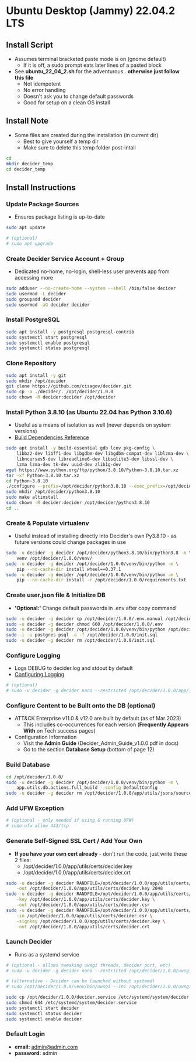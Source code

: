 # Ubuntu Desktop (Jammy) 22.04.2 LTS


## Install Script
- Assumes terminal bracketed paste mode is on (gnome default)
  - If it is off, a sudo prompt eats later lines of a pasted block
- See **ubuntu_22_04_2.sh** for the adventurous.. **otherwise just follow this file**
  - Not idempotent
  - No error handling
  - Doesn't ask you to change default passwords
  - Good for setup on a clean OS install


## Install Note
- Some files are created during the installation (in current dir)
  - Best to give yourself a temp dir
  - Make sure to delete this temp folder post-intall
```bash
cd
mkdir decider_temp
cd decider_temp
```


## Install Instructions


### Update Package Sources
- Ensures package listing is up-to-date
```bash
sudo apt update

# (optional)
# sudo apt upgrade
```


### Create Decider Service Account + Group
- Dedicated no-home, no-login, shell-less user prevents app from accessing more
```bash
sudo adduser --no-create-home --system --shell /bin/false decider
sudo usermod -L decider
sudo groupadd decider
sudo usermod -aG decider decider
```


### Install PostgreSQL
```bash
sudo apt install -y postgresql postgresql-contrib
sudo systemctl start postgresql
sudo systemctl enable postgresql
sudo systemctl status postgresql
```


### Clone Repository
```bash
sudo apt install -y git
sudo mkdir /opt/decider
git clone https://github.com/cisagov/decider.git
sudo cp -a ./decider/. /opt/decider/1.0.0
sudo chown -R decider:decider /opt/decider
```


### Install Python 3.8.10 (as Ubuntu 22.04 has Python 3.10.6)
- Useful as a means of isolation as well (never depends on system versions)
- [Build Dependencies Reference](https://devguide.python.org/getting-started/setup-building/index.html#install-dependencies)
```bash
sudo apt install -y build-essential gdb lcov pkg-config \
    libbz2-dev libffi-dev libgdbm-dev libgdbm-compat-dev liblzma-dev \
    libncurses5-dev libreadline6-dev libsqlite3-dev libssl-dev \
    lzma lzma-dev tk-dev uuid-dev zlib1g-dev
wget https://www.python.org/ftp/python/3.8.10/Python-3.8.10.tar.xz
tar -xf Python-3.8.10.tar.xz
cd Python-3.8.10
./configure --prefix=/opt/decider/python3.8.10 --exec_prefix=/opt/decider/python3.8.10 --enable-optimizations
sudo mkdir /opt/decider/python3.8.10
sudo make altinstall
sudo chown -R decider:decider /opt/decider/python3.8.10
cd ..
```


### Create &amp; Populate virtualenv
- Useful instead of installing directly into Decider's own Py3.8.10 - as future versions could change packages in use
```bash
sudo -u decider -g decider /opt/decider/python3.8.10/bin/python3.8 -m \
    venv /opt/decider/1.0.0/venv/
sudo -u decider -g decider /opt/decider/1.0.0/venv/bin/python -m \
    pip --no-cache-dir install wheel==0.37.1
sudo -u decider -g decider /opt/decider/1.0.0/venv/bin/python -m \
    pip --no-cache-dir install -r /opt/decider/1.0.0/requirements.txt
```


### Create user.json file &amp; Initialize DB
- **'Optional:'** Change default passwords in .env after copy command
```bash
sudo -u decider -g decider cp /opt/decider/1.0.0/.env.manual /opt/decider/1.0.0/.env
sudo -u decider -g decider chmod 660 /opt/decider/1.0.0/.env
sudo -u decider -g decider /opt/decider/1.0.0/venv/bin/python /opt/decider/1.0.0/initial_setup.py
sudo -i -u postgres psql -a -f /opt/decider/1.0.0/init.sql
sudo -u decider -g decider rm /opt/decider/1.0.0/init.sql
```


### Configure Logging
- Logs DEBUG to decider.log and stdout by default
- [Configuring Logging](https://docs.python.org/3.8/howto/logging.html#configuring-logging)
```bash
# (optional)
# sudo -u decider -g decider nano --restricted /opt/decider/1.0.0/app/logging_conf.yaml
```


### Configure Content to be Built onto the DB (optional)
- ATT&amp;CK Enterprise v11.0 & v12.0 are built by default (as of Mar 2023)
  - This includes co-occurrences for each version (**Frequently Appears With** on Tech success pages)
- Configuration Information
  - Visit the **Admin Guide** (Decider_Admin_Guide_v1.0.0.pdf in docs)
  - Go to the section **Database Setup** (bottom of page 12)


### Build Database
```bash
cd /opt/decider/1.0.0/
sudo -u decider -g decider /opt/decider/1.0.0/venv/bin/python -m \
    app.utils.db.actions.full_build --config DefaultConfig
sudo -u decider -g decider rm /opt/decider/1.0.0/app/utils/jsons/source/user.json
```

### Add UFW Exception
```bash
# (optional - only needed if using & running UFW)
# sudo ufw allow 443/tcp
```


### Generate Self-Signed SSL Cert / Add Your Own
- **If you have your own cert already** - don't run the code, just write these 2 files:
  - /opt/decider/1.0.0/app/utils/certs/decider.key
  - /opt/decider/1.0.0/app/utils/certs/decider.crt
```bash
sudo -u decider -g decider RANDFILE=/opt/decider/1.0.0/app/utils/certs/.rnd openssl genrsa \
    -out /opt/decider/1.0.0/app/utils/certs/decider.key 2048
sudo -u decider -g decider RANDFILE=/opt/decider/1.0.0/app/utils/certs/.rnd openssl req -new \
    -key /opt/decider/1.0.0/app/utils/certs/decider.key \
    -out /opt/decider/1.0.0/app/utils/certs/decider.csr
sudo -u decider -g decider RANDFILE=/opt/decider/1.0.0/app/utils/certs/.rnd openssl x509 -req -days 365 \
    -in /opt/decider/1.0.0/app/utils/certs/decider.csr \
    -signkey /opt/decider/1.0.0/app/utils/certs/decider.key \
    -out /opt/decider/1.0.0/app/utils/certs/decider.crt
```


### Launch Decider
- Runs as a systemd service
```bash
# (optional - allows tweaking uwsgi threads, decider port, etc)
# sudo -u decider -g decider nano --restricted /opt/decider/1.0.0/uwsgi.ini

# (alternative - Decider can be launched without systemd)
# sudo /opt/decider/1.0.0/venv/bin/uwsgi --ini /opt/decider/1.0.0/uwsgi.ini

sudo cp /opt/decider/1.0.0/decider.service /etc/systemd/system/decider.service
sudo chmod 644 /etc/systemd/system/decider.service
sudo systemctl start decider
sudo systemctl status decider
sudo systemctl enable decider
```


### Default Login
- **email:** admin@admin.com
- **password:** admin
